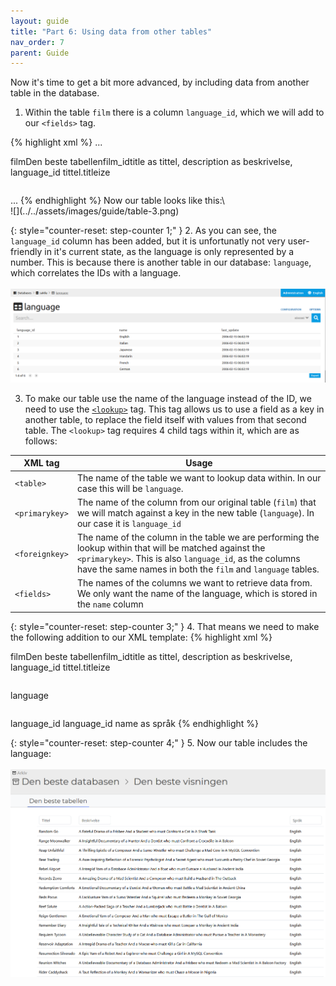 ```yaml
---
layout: guide
title: "Part 6: Using data from other tables"
nav_order: 7
parent: Guide
---
```


Now it's time to get a bit more advanced, by including data from another table in the database.

1. Within the table `film` there is a column `language_id`, which we will add to our `<fields>` tag.

{% highlight xml %}
...
<table>
    <name>film</name>
    <heading>Den beste tabellen</heading>
    <primarykey>film_id</primarykey>                    
    <fields>title as tittel, description as beskrivelse, language_id</fields>
    <edit>
        <field>tittel.titleize</field>
    </edit>
</table>
...
{% endhighlight %}
Now our table looks like this:\
<br>
![](../../assets/images/guide/table-3.png)

{: style="counter-reset: step-counter 1;" }
2. As you can see, the `language_id` column has been added, but it is unfortunatly not very user-friendly in it's current state, as the language is only represented by a number. This is because there is another table in our database: `language`, which correlates the IDs with a language.\
<br>
![](../../assets/images/guide/dbptk-language-table.png)

3. To make our table use the name of the language instead of the ID, we need to use the [`<lookup>`](../../default-view/lookup) tag. This tag allows us to use a field as a key in another table, to replace the field itself with values from that second table. The `<lookup>` tag requires 4 child tags within it, which are as follows:
    
| XML tag | Usage |
| ----- | ---------- |
| `<table>` | The name of the table we want to lookup data within. In our case this will be `language`. |
| `<primarykey>` | The name of the column from our original table (`film`) that we will match against a key in the new table (`language`). In our case it is `language_id` |
| `<foreignkey>` | The name of the column in the table we are performing the lookup within that will be matched against the `<primarykey>`. This is also `language_id`, as the columns have the same names in both the `film` and `language` tables. |
| `<fields>` | The names of the columns we want to retrieve data from. We only want the name of the language, which is stored in the `name` column |
    
{: style="counter-reset: step-counter 3;" }
4. That means we need to make the following addition to our XML template:
{% highlight xml %}
<table>
    <name>film</name>
    <heading>Den beste tabellen</heading>
    <primarykey>film_id</primarykey>                    
    <fields>title as tittel, description as beskrivelse, language_id</fields>
    <edit>
        <field>tittel.titleize</field>
    </edit>
    <lookup> 
        <table>language</table>
        <primarykey>language_id</primarykey>
        <foreignkey>language_id</foreignkey>
        <fields>name as språk</fields> <!-- We can rename the field using the "as" keyword we learned in part 5 -->
    </lookup>
</table>
{% endhighlight %}

{: style="counter-reset: step-counter 4;" }
5. Now our table includes the language:\
<br>
![](../../assets/images/guide/table-4.png)
